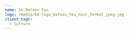 ```yaml
---
name: Le Bateau Feu
logo: /media/68-logo_bateau_feu_noir_format_jpeg.jpg
client_tags:
  - Culture
---
```

